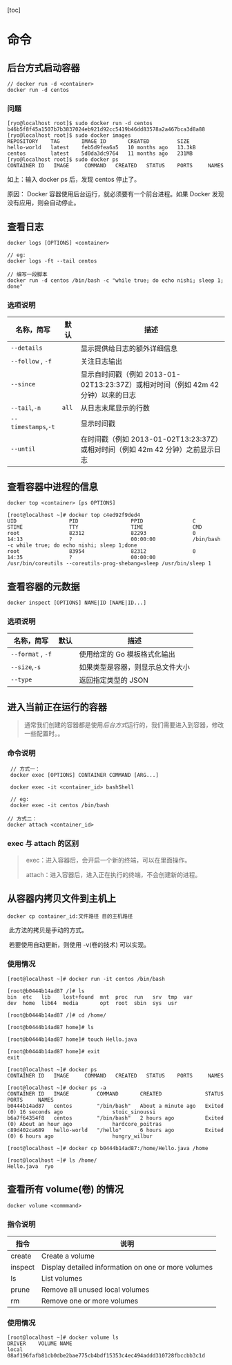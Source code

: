 [toc]

# 命令

## 后台方式启动容器

```
// docker run -d <container>
docker run -d centos
```

### 问题

```shell
[ryo@localhost root]$ sudo docker run -d centos
b46b5f8f45a1507b7b3837024eb921d92cc5419b46dd83578a2a467bca3d8a88
[ryo@localhost root]$ sudo docker images
REPOSITORY    TAG       IMAGE ID       CREATED         SIZE
hello-world   latest    feb5d9fea6a5   10 months ago   13.3kB
centos        latest    5d0da3dc9764   11 months ago   231MB
[ryo@localhost root]$ sudo docker ps
CONTAINER ID   IMAGE     COMMAND   CREATED   STATUS    PORTS     NAMES
```

如上：输入 docker ps 后，发现 centos 停止了。

原因：
	Docker 容器使用后台运行，就必须要有一个前台进程。如果 Docker 发现没有应用，则会自动停止。

## 查看日志

```
docker logs [OPTIONS] <container>

// eg:
docker logs -ft --tail centos

// 编写一段脚本
docker run -d centos /bin/bash -c "while true; do echo nishi; sleep 1; done"
```

### 选项说明

| 名称，简写          | 默认  | 描述                                                         |
| ------------------- | ----- | ------------------------------------------------------------ |
| `--details`         |       | 显示提供给日志的额外详细信息                                 |
| `--follow` , `-f`   |       | 关注日志输出                                                 |
| `--since`           |       | 显示自时间戳（例如 2013-01-02T13:23:37Z）或相对时间（例如 42m 42 分钟）以来的日志 |
| `--tail`,`-n`       | `all` | 从日志末尾显示的行数                                         |
| `--timestamps`,`-t` |       | 显示时间戳                                                   |
| `--until`           |       | 在时间戳（例如 2013-01-02T13:23:37Z）或相对时间（例如 42m 42 分钟）之前显示日志 |

## 查看容器中进程的信息

```
docker top <container> [ps OPTIONS]

[root@localhost ~]# docker top c4ed92f9ded4
UID                 PID                 PPID                C                   STIME               TTY                 TIME                CMD
root                82312               82293               0                   14:13               ?                   00:00:00            /bin/bash -c while true; do echo nishi; sleep 1;done
root                83954               82312               0                   14:35               ?                   00:00:00            /usr/bin/coreutils --coreutils-prog-shebang=sleep /usr/bin/sleep 1
```

## 查看容器的元数据

```
docker inspect [OPTIONS] NAME|ID [NAME|ID...]
```

### 选项说明

| 名称，简写        | 默认 | 描述                             |
| ----------------- | ---- | -------------------------------- |
| `--format` , `-f` |      | 使用给定的 Go 模板格式化输出     |
| `--size`,`-s`     |      | 如果类型是容器，则显示总文件大小 |
| `--type`          |      | 返回指定类型的 JSON              |

## 进入当前正在运行的容器

> 通常我们创建的容器都是使用*后台方式*运行的，我们需要进入到容器，修改一些配置时。。

### 命令说明

```
 // 方式一：
 docker exec [OPTIONS] CONTAINER COMMAND [ARG...]
 
 docker exec -it <container_id> bashShell
 
 // eg:
 docker exec -it centos /bin/bash
```

```
// 方式二：
docker attach <container_id>
```

### exec 与 attach 的区别

> ​	exec：进入容器后，会开启一个新的终端，可以在里面操作。
>
> ​	attach：进入容器后，进入正在执行的终端，不会创建新的进程。

## 从容器内拷贝文件到主机上

```
docker cp container_id:文件路径 目的主机路径
```

​	此方法的拷贝是手动的方式。

​	若要使用自动更新，则使用 -v(卷的技术) 可以实现。

### 使用情况

```shell
[root@localhost ~]# docker run -it centos /bin/bash

[root@b0444b14ad87 /]# ls
bin  etc   lib	  lost+found  mnt  proc  run   srv  tmp  var
dev  home  lib64  media       opt  root  sbin  sys  usr

[root@b0444b14ad87 /]# cd /home/

[root@b0444b14ad87 home]# ls

[root@b0444b14ad87 home]# touch Hello.java

[root@b0444b14ad87 home]# exit
exit

[root@localhost ~]# docker ps
CONTAINER ID   IMAGE     COMMAND   CREATED   STATUS    PORTS     NAMES

[root@localhost ~]# docker ps -a
CONTAINER ID   IMAGE         COMMAND       CREATED              STATUS                         PORTS     NAMES
b0444b14ad87   centos        "/bin/bash"   About a minute ago   Exited (0) 16 seconds ago                stoic_sinoussi
b6a7f64354f8   centos        "/bin/bash"   2 hours ago          Exited (0) About an hour ago             hardcore_poitras
c89d402ca689   hello-world   "/hello"      6 hours ago          Exited (0) 6 hours ago                   hungry_wilbur

[root@localhost ~]# docker cp b0444b14ad87:/home/Hello.java /home

[root@localhost ~]# ls /home/
Hello.java  ryo
```

## 查看所有 volume(卷) 的情况

```shell
docker volume <commmand>
```

### 指令说明

| 指令    | 说明                                                |
| ------- | --------------------------------------------------- |
| create  | Create a volume                                     |
| inspect | Display detailed information on one or more volumes |
| ls      | List volumes                                        |
| prune   | Remove all unused local volumes                     |
| rm      | Remove one or more volumes                          |

### 使用情况

```shell
[root@localhost ~]# docker volume ls
DRIVER    VOLUME NAME
local     08af196fafb81cb0dbe2bae775cb4bdf15353c4ec494addd310728fbccbb3c1d
```
